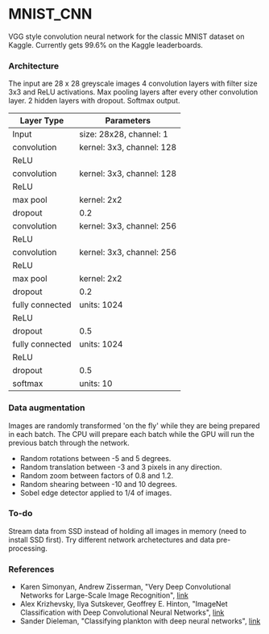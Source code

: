 # MNIST_CNN

VGG style convolution neural network for the classic MNIST dataset on Kaggle. Currently gets 99.6% on the Kaggle leaderboards.  

### Architecture

The input are 28 x 28 greyscale images
4 convolution layers with filter size 3x3 and ReLU activations. Max pooling layers after every other convolution layer.
2 hidden layers with dropout. Softmax output.

| Layer Type | Parameters |
| -----------|----------- |
| Input      | size: 28x28, channel: 1 |
| convolution| kernel: 3x3, channel: 128 |
| ReLU |  |
| convolution| kernel: 3x3, channel: 128 |
| ReLU | |
| max pool | kernel: 2x2 |
| dropout | 0.2 |
| convolution| kernel: 3x3, channel: 256 |
| ReLU |  |
| convolution| kernel: 3x3, channel: 256 |
| ReLU |  |
| max pool | kernel: 2x2 |
| dropout | 0.2 |
| fully connected | units: 1024 |
| ReLU |  |
| dropout | 0.5 |
| fully connected | units: 1024 |
| ReLU |  |
| dropout | 0.5 |
| softmax | units: 10 |

### Data augmentation

Images are randomly transformed 'on the fly' while they are being prepared in each batch. The CPU will prepare each batch while the GPU will run the previous batch through the network. 

* Random rotations between -5 and 5 degrees.
* Random translation between -3 and 3 pixels in any direction. 
* Random zoom between factors of 0.8 and 1.2. 
* Random shearing between -10 and 10 degrees.
* Sobel edge detector applied to 1/4 of images.

### To-do

Stream data from SSD instead of holding all images in memory (need to install SSD first).
Try different network archetectures and data pre-processing.

### References

* Karen Simonyan, Andrew Zisserman, "Very Deep Convolutional Networks for Large-Scale Image Recognition", [link](http://arxiv.org/abs/1409.1556)
* Alex Krizhevsky, Ilya Sutskever, Geoffrey E. Hinton, "ImageNet Classification with Deep Convolutional Neural Networks", [link](http://papers.nips.cc/paper/4824-imagenet-classification-with-deep-convolutional-neural-networks)
* Sander Dieleman, "Classifying plankton with deep neural networks", [link](http://benanne.github.io/2015/03/17/plankton.html)